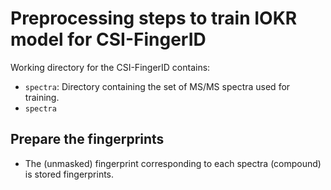 # Preprocessing steps to train IOKR model for CSI-FingerID
Working directory for the CSI-FingerID contains:
- ```spectra```: Directory containing the set of MS/MS spectra used for training.
- ```spectra```

## Prepare the fingerprints
- The (unmasked) fingerprint corresponding to each spectra (compound) is stored 
  fingerprints.